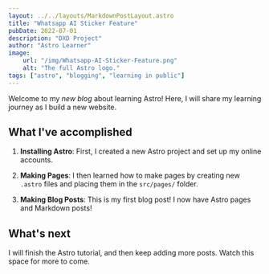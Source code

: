 ```yaml
---
layout: ../../layouts/MarkdownPostLayout.astro
title: "Whatsapp AI Sticker Feature"
pubDate: 2022-07-01
description: "DXD Project"
author: "Astro Learner"
image:
    url: "/img/Whatsapp-AI-Sticker-Feature.png"
    alt: "The full Astro logo."
tags: ["astro", "blogging", "learning in public"]
---
```

Welcome to my _new blog_ about learning Astro! Here, I will share my learning journey as I build a new website.

## What I've accomplished

1. **Installing Astro**: First, I created a new Astro project and set up my online accounts.

2. **Making Pages**: I then learned how to make pages by creating new `.astro` files and placing them in the `src/pages/` folder.

3. **Making Blog Posts**: This is my first blog post! I now have Astro pages and Markdown posts!

## What's next

I will finish the Astro tutorial, and then keep adding more posts. Watch this space for more to come.